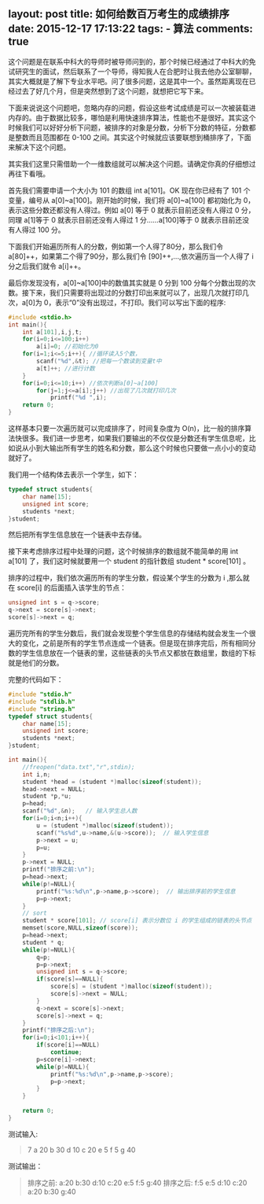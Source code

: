 layout: post
title: 如何给数百万考生的成绩排序
date: 2015-12-17 17:13:22
tags: 
	- 算法
comments: true
---


这个问题是在联系中科大的导师时被导师问到的，那个时候已经通过了中科大的免试研究生的面试，然后联系了一个导师，得知我人在合肥时让我去他办公室聊聊，其实大概就是了解下专业水平吧。问了很多问题，这是其中一个。虽然距离现在已经过去了好几个月，但是突然想到了这个问题，就想把它写下来。

下面来说说这个问题吧，忽略内存的问题，假设这些考试成绩是可以一次被装载进内存的。由于数据比较多，哪怕是利用快速排序算法，性能也不是很好。其实这个时候我们可以好好分析下问题，被排序的对象是分数，分析下分数的特征，分数都是整数而且范围都在 0-100 之间。其实这个时候就应该要联想到桶排序了，下面来解决下这个问题。

<!--more-->

其实我们这里只需借助一个一维数组就可以解决这个问题。请确定你真的仔细想过再往下看哦。

首先我们需要申请一个大小为 101 的数组 int a[101]。OK 现在你已经有了 101 个变量，编号从 a[0]~a[100]。刚开始的时候，我们将 a[0]~a[100] 都初始化为 0，表示这些分数还都没有人得过。例如 a[0] 等于 0 就表示目前还没有人得过 0 分，同理 a[1]等于 0 就表示目前还没有人得过 1 分……a[100]等于 0 就表示目前还没有人得过 100 分。

下面我们开始遍历所有人的分数，例如第一个人得了80分，那么我们令 a[80]++，如果第二个得了90分，那么我们令 [90]++,...,依次遍历当一个人得了 i 分之后我们就令 a[i]++。

最后你发现没有，a[0]~a[100]中的数值其实就是 0 分到 100 分每个分数出现的次数。接下来，我们只需要将出现过的分数打印出来就可以了，出现几次就打印几次，a[0]为 0，表示“0”没有出现过，不打印。我们可以写出下面的程序:
```C
#include <stdio.h>
int main(){
	int a[101],i,j,t;
	for(i=0;i<=100;i++)
		a[i]=0; //初始化为0
	for(i=1;i<=5;i++){ //循环读入5个数，
		scanf("%d",&t); //把每一个数读到变量t中
		a[t]++; //进行计数
	}
	for(i=0;i<=10;i++) //依次判断a[0]~a[100]
		for(j=1;j<=a[i];j++) //出现了几次就打印几次
			printf("%d ",i);
	return 0;
}
```

这样基本只要一次遍历就可以完成排序了，时间复杂度为 O(n)，比一般的排序算法快很多。我们进一步思考，如果我们要输出的不仅仅是分数还有学生信息呢，比如说从小到大输出所有学生的姓名和分数，那么这个时候也只要做一点小小的变动就好了。

我们用一个结构体去表示一个学生，如下：
```c
typedef struct students{ 
	char name[15];
	unsigned int score;
	students *next;
}student;
```

然后把所有学生信息放在一个链表中去存储。

接下来考虑排序过程中处理的问题，这个时候排序的数组就不能简单的用 int a[101] 了，我们这时候就要用一个 student 的指针数组 student \* score[101] 。    

排序的过程中，我们依次遍历所有的学生分数，假设某个学生的分数为 i ,那么就在 score[i] 的后面插入该学生的节点：    

```C
unsigned int s = q->score;	
q->next = score[s]->next;
score[s]->next = q;
```
遍历完所有的学生分数后，我们就会发现整个学生信息的存储结构就会发生一个很大的变化，之前是所有的学生节点连成一个链表。但是现在排序完后，所有相同分数的学生信息放在一个链表的里，这些链表的头节点又都放在数组里，数组的下标就是他们的分数。

完整的代码如下：
```c
#include "stdio.h"
#include "stdlib.h"
#include "string.h"
typedef struct students{ 
	char name[15];
	unsigned int score;
	students *next;
}student;

int main(){
	//freopen("data.txt","r",stdin);
	int i,n; 
	student *head = (student *)malloc(sizeof(student));
	head->next = NULL;
	student *p,*u;
	p=head;
	scanf("%d",&n);   // 输入学生总人数 
	for(i=0;i<n;i++){          
		u = (student *)malloc(sizeof(student));
		scanf("%s%d",u->name,&(u->score));  // 输入学生信息 
		p->next = u;
		p=u;
	}
	p->next = NULL;
	printf("排序之前:\n");
	p=head->next;
	while(p!=NULL){
		printf("%s:%d\n",p->name,p->score);  // 输出排序前的学生信息 
		p=p->next;
	}
	// sort
	student * score[101]; // score[i] 表示分数位 i 的学生组成的链表的头节点 
	memset(score,NULL,sizeof(score));
	p=head->next;
	student * q;
	while(p!=NULL){
		q=p;
		p=p->next; 
		unsigned int s = q->score;	
		if(score[s]==NULL){
			score[s] = (student *)malloc(sizeof(student));
			score[s]->next = NULL;
		} 	
		q->next = score[s]->next;
		score[s]->next = q;
	}	
	printf("排序之后:\n");
	for(i=0;i<101;i++){
		if(score[i]==NULL)
			continue;
		p=score[i]->next;
		while(p!=NULL){
			printf("%s:%d\n",p->name,p->score); 
			p=p->next;
		}
	}
	
	return 0;
}
```

测试输入:
> 7
a 20
b 30
d 10
c 20
e 5
f 5
g 40

测试输出：
> 排序之前:
a:20
b:30
d:10
c:20
e:5
f:5
g:40
排序之后:
f:5
e:5
d:10
c:20
a:20
b:30
g:40